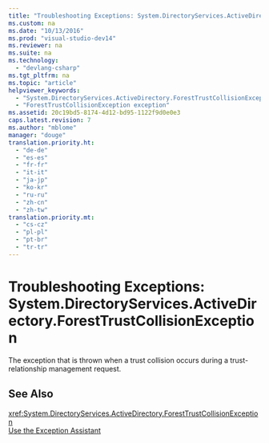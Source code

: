 ```yaml
---
title: "Troubleshooting Exceptions: System.DirectoryServices.ActiveDirectory.ForestTrustCollisionException"
ms.custom: na
ms.date: "10/13/2016"
ms.prod: "visual-studio-dev14"
ms.reviewer: na
ms.suite: na
ms.technology: 
  - "devlang-csharp"
ms.tgt_pltfrm: na
ms.topic: "article"
helpviewer_keywords: 
  - "System.DirectoryServices.ActiveDirectory.ForestTrustCollisionException exception"
  - "ForestTrustCollisionException exception"
ms.assetid: 20c19bd5-8174-4d12-bd95-1122f9d0e0e3
caps.latest.revision: 7
ms.author: "mblome"
manager: "douge"
translation.priority.ht: 
  - "de-de"
  - "es-es"
  - "fr-fr"
  - "it-it"
  - "ja-jp"
  - "ko-kr"
  - "ru-ru"
  - "zh-cn"
  - "zh-tw"
translation.priority.mt: 
  - "cs-cz"
  - "pl-pl"
  - "pt-br"
  - "tr-tr"
---
```

# Troubleshooting Exceptions: System.DirectoryServices.ActiveDirectory.ForestTrustCollisionException
The exception that is thrown when a trust collision occurs during a trust-relationship management request.  
  
## See Also  
 <xref:System.DirectoryServices.ActiveDirectory.ForestTrustCollisionException>   
 [Use the Exception Assistant](../Topic/How%20to:%20Use%20the%20Exception%20Assistant.md)